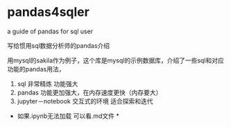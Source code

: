# pandas4sqler
a guide of pandas for sql user

写给惯用sql数据分析师的pandas介绍

用mysql的sakila作为例子，这个库是mysql的示例数据库，介绍了一些sql和对应功能的pandas用法，

1. sql 非常精炼 功能强大
2. pandas 功能更加强大，在内存速度更快（内存要大）
3. jupyter－notebook 交互式的环境 适合探索和迭代

* 如果.ipynb无法加载 可以看.md文件 *
